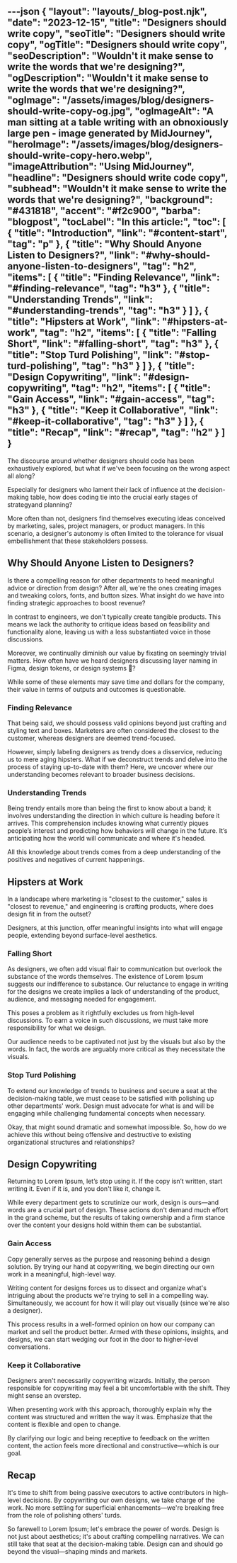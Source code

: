 ---json
{
    "layout": "layouts/_blog-post.njk",
    "date": "2023-12-15",
    "title": "Designers should write copy",
    "seoTitle": "Designers should write copy",
    "ogTitle": "Designers should write copy",
    "seoDescription": "Wouldn't it make sense to write the words that we're designing?",
    "ogDescription": "Wouldn't it make sense to write the words that we're designing?",
    "ogImage": "/assets/images/blog/designers-should-write-copy-og.jpg",
    "ogImageAlt": "A man sitting at a table writing with an obnoxiously large pen - image generated by MidJourney",
    "heroImage": "/assets/images/blog/designers-should-write-copy-hero.webp",
    "imageAttribution": "Using MidJourney",
    "headline": "Designers should <span class='sm:space:nowrap'>write <span class='space:nowrap'><span class='line-through'>code</span> copy</span></span>",
    "subhead": "Wouldn't it make sense to write the words that we're designing?",
    "background": "#431818",
    "accent": "#f2c900",
    "barba": "blogpost",
    "tocLabel": "In this article:",
    "toc": [
        {
            "title": "Introduction",
            "link": "#content-start",
            "tag": "p"
        },
        {
            "title": "Why Should Anyone Listen to Designers?",
            "link": "#why-should-anyone-listen-to-designers",
            "tag": "h2",
            "items": [
                {
                    "title": "Finding Relevance",
                    "link": "#finding-relevance",
                    "tag": "h3"
                },
                {
                    "title": "Understanding Trends",
                    "link": "#understanding-trends",
                    "tag": "h3"
                }
            ]
        },
        {
            "title": "Hipsters at Work",
            "link": "#hipsters-at-work",
            "tag": "h2",
            "items": [
                {
                    "title": "Falling Short",
                    "link": "#falling-short",
                    "tag": "h3"
                },
                {
                    "title": "Stop Turd Polishing",
                    "link": "#stop-turd-polishing",
                    "tag": "h3"
                }
            ]
        },
        {
            "title": "Design Copywriting",
            "link": "#design-copywriting",
            "tag": "h2",
            "items": [
                {
                    "title": "Gain Access",
                    "link": "#gain-access",
                    "tag": "h3"
                },
                {
                    "title": "Keep it Collaborative",
                    "link": "#keep-it-collaborative",
                    "tag": "h3"
                }
            ]
        },
        {
            "title": "Recap",
            "link": "#recap",
            "tag": "h2"
        }
    ]
}
---

The discourse around whether designers should code has been exhaustively explored, but what if we've been focusing on the wrong aspect <span class="space:nowrap">all along?</span>

Especially for designers who lament their lack of influence at the decision-making table, how does coding tie into the crucial early stages of strategy<span class="space:nowrap">and planning?</span>

More often than not, designers find themselves executing ideas conceived by marketing, sales, project managers, or product managers. In this scenario, a designer's autonomy is often limited to the tolerance for visual embellishment that these stakeholders possess.

## Why Should Anyone Listen to Designers?

Is there a compelling reason for other departments to heed meaningful advice or direction from design? After all, we're the ones creating images and tweaking colors, fonts, and button sizes. What insight do we have into finding strategic approaches to boost revenue?

In contrast to engineers, we don't typically create tangible products. This means we lack the authority to critique ideas based on feasibility and functionality alone, leaving us with a less substantiated voice in those discussions.

Moreover, we continually diminish our value by fixating on seemingly trivial matters. How often have we heard designers discussing layer naming in Figma, design tokens, or <span class="space:nowrap">design systems 🙈?</span>

While some of these elements may save time and dollars for the company, their value in terms of outputs and outcomes is questionable.

### Finding Relevance

That being said, we should possess valid opinions beyond just crafting and styling text and boxes. Marketers are often considered the closest to the customer, whereas designers are deemed <span class="space:nowrap">trend-focused.</span>

However, simply labeling designers as trendy does a disservice, reducing us to mere aging hipsters. What if we deconstruct trends and delve into the process of staying up-to-date with them? Here, we uncover where our understanding becomes relevant to broader business decisions.

### Understanding Trends

Being trendy entails more than being the first to know about a band; it involves understanding the direction in which culture is heading before it arrives. This comprehension includes knowing what currently piques people’s interest and predicting how behaviors will change in the future. It’s anticipating how the world will communicate and where <span class="space:nowrap">it's headed.</span>

All this knowledge about trends comes from a deep understanding of the positives and negatives of current happenings.

## Hipsters at Work

In a landscape where marketing is "closest to the customer," sales is "closest to revenue," and engineering is crafting products, where does design fit in from <span class="space:nowrap">the outset?</span>

Designers, at this junction, offer meaningful insights into what will engage people, extending beyond surface-level aesthetics.

### Falling Short

As designers, we often add visual flair to communication but overlook the substance of the words themselves. The existence of Lorem Ipsum suggests our indifference to substance. Our reluctance to engage in writing for the designs we create implies a lack of understanding of the product, audience, and messaging needed <span class="space:nowrap">for engagement.</span>

This poses a problem as it rightfully excludes us from high-level discussions. To earn a voice in such discussions, we must take more responsibility for what <span class="space:nowrap">we design.</span>

Our audience needs to be captivated not just by the visuals but also by the words. In fact, the words are arguably more critical as they necessitate <span class="space:nowrap">the visuals.</span>

### Stop Turd Polishing

To extend our knowledge of trends to business and secure a seat at the decision-making table, we must cease to be satisfied with polishing up other departments' work. Design must advocate for what is and will be engaging while challenging fundamental concepts <span class="space:nowrap">when necessary.</span>

Okay, that might sound dramatic and somewhat impossible. So, how do we achieve this without being offensive and destructive to existing organizational structures <span class="space:nowrap">and relationships?</span>

## Design Copywriting

Returning to Lorem Ipsum, let’s stop using it. If the copy isn’t written, start writing it. Even if it is, and you don't like it, <span class="space:nowrap">change it.</span>

While every department gets to scrutinize our work, design is ours—and words are a crucial part of design. These actions don't demand much effort in the grand scheme, but the results of taking ownership and a firm stance over the content your designs hold within them can <span class="space:nowrap">be substantial.</span>

### Gain Access

Copy generally serves as the purpose and reasoning behind a design solution. By trying our hand at copywriting, we begin directing our own work in a meaningful, <span class="space:nowrap">high-level way.</span>

Writing content for designs forces us to dissect and organize what's intriguing about the products we're trying to sell in a compelling way. Simultaneously, we account for how it will play out visually (since we're also <span class="space:nowrap">a designer).</span>

This process results in a well-formed opinion on how our company can market and sell the product better. Armed with these opinions, insights, and designs, we can start wedging our foot in the door to higher-level conversations.

### Keep it Collaborative

Designers aren't necessarily copywriting wizards. Initially, the person responsible for copywriting may feel a bit uncomfortable with the shift. They might sense <span class="space:nowrap">an overstep.</span>

When presenting work with this approach, thoroughly explain why the content was structured and written the way it was. Emphasize that the content is flexible and open <span class="space:nowrap">to change.</span>

By clarifying our logic and being receptive to feedback on the written content, the action feels more directional and constructive—which <span class="space:nowrap">is our goal.</span>

## Recap

It's time to shift from being passive executors to active contributors in high-level decisions. By copywriting our own designs, we take charge of the work. No more settling for superficial enhancements—we're breaking free from the role of polishing <span class="space:nowrap">others' turds.</span>

So farewell to Lorem Ipsum; let's embrace the power of words. Design is not just about aesthetics; it's about crafting compelling narratives. We can still take that seat at the decision-making table. Design can and should go beyond the visual—shaping minds <span class="space:nowrap">and markets.</span>